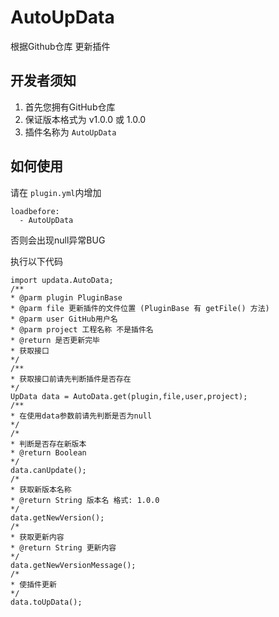 # AutoUpData
根据Github仓库 更新插件
## 开发者须知
1. 首先您拥有GitHub仓库
2. 保证版本格式为 v1.0.0 或 1.0.0
3. 插件名称为 `AutoUpData`
## 如何使用
请在 `plugin.yml`内增加
```
loadbefore:
  - AutoUpData
```
否则会出现null异常BUG

执行以下代码
```
import updata.AutoData;
/**
* @parm plugin PluginBase
* @parm file 更新插件的文件位置 (PluginBase 有 getFile() 方法)
* @parm user GitHub用户名
* @parm project 工程名称 不是插件名
* @return 是否更新完毕
* 获取接口
*/
/**
* 获取接口前请先判断插件是否存在
*/
UpData data = AutoData.get(plugin,file,user,project);
/**
* 在使用data参数前请先判断是否为null
*/
/*
* 判断是否存在新版本
* @return Boolean
*/
data.canUpdate();
/*
* 获取新版本名称
* @return String 版本名 格式: 1.0.0
*/
data.getNewVersion();
/*
* 获取更新内容
* @return String 更新内容
*/
data.getNewVersionMessage();
/*
* 使插件更新
*/
data.toUpData();
```
